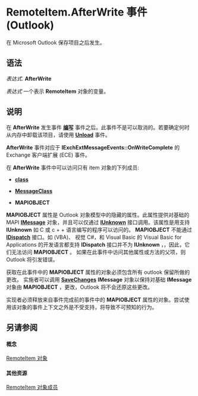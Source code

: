 
# RemoteItem.AfterWrite 事件 (Outlook)

在 Microsoft Outlook 保存项目之后发生。


## 语法

 _表达式_. **AfterWrite**

 _表达式_ 一个表示 **RemoteItem** 对象的变量。


## 说明

在 **AfterWrite** 发生事件 **[编写](a38eef6b-23da-ba10-ad94-cc63e2bf60c2.md)** 事件之后。此事件不是可以取消的。若要确定何时从内存中卸载该项目，请使用 **[Unload](8d105e1a-4923-4296-10b1-6e26fed51539.md)** 事件。

 **AfterWrite** 事件对应于 **IExchExtMessageEvents::OnWriteComplete** 的 Exchange 客户端扩展 (ECE) 事件。

在 **AfterWrite** 事件中可以访问只有 item 对象的下列成员:


-  **[class](031c46f0-2cca-3891-080f-5bbb286d1a6c.md)**
    
-  **[MessageClass](cdb17ebc-ea8a-31b1-ef32-e9e4dda872c7.md)**
    
-  **MAPIOBJECT**
    
 **MAPIOBJECT** 属性是 Outlook 对象模型中的隐藏的属性。此属性提供对基础的 MAPI **[IMessage](http://msdn.microsoft.com/en-us/library/cc842097%28office.14%29.aspx)** 对象，并且可以仅通过 **[IUnknown](http://msdn.microsoft.com/en-us/library/ms680509%28VS.85%29.aspx)** 接口调用。该属性是用支持 **IUnknown** 如 C 或 c + + 语言编写的程序可以访问的。 **MAPIOBJECT** 不能通过 **[IDispatch](http://msdn.microsoft.com/en-us/library/ms221608.aspx)** 接口。如 (VBA)、 视觉 C#，和 Visual Basic 的 Visual Basic for Applications 的开发语言都支持 **IDispatch** 接口并不为 **IUnknown** ，，因此，它们无法访问 **MAPIOBJECT** 。 如果在此事件中访问其他属性或方法的父项，则 Outlook 将引发错误。

获取在此事件中的 **MAPIOBJECT** 属性的对象必须包含所有 outlook 保留所做的更改。 实施者可以调用 **[SaveChanges](http://msdn.microsoft.com/en-us/library/cc842181%28office.14%29.aspx)** **IMessage** 对象以保持对基础 **IMessage** 对象由 **MAPIOBJECT** ，更改，Outlook 将不会还原这些更改。

实现者必须释放来自事件完成前的事件中的 **MAPIOBJECT** 属性的对象。尝试使用该对象的事件上下文之外是不受支持，将导致不可预知的行为。


## 另请参阅


#### 概念


[RemoteItem 对象](6302aaff-cdcf-4d86-60f1-4bed15540d9f.md)
#### 其他资源


[RemoteItem 对象成员](15c0872e-88cc-9b9b-c31e-c15d6971e6e0.md)